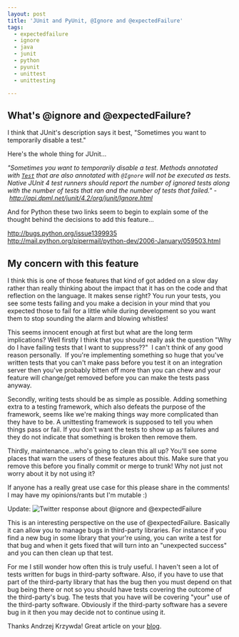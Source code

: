 ```yaml
---
layout: post
title: 'JUnit and PyUnit, @Ignore and @expectedFailure'
tags:
  - expectedfailure
  - ignore
  - java
  - junit
  - python
  - pyunit
  - unittest
  - unittesting

---
```


<h2>What's @ignore and @expectedFailure?</h2>
I think that JUnit's description says it best, "Sometimes you want to temporarily disable a test."

Here's the whole thing for JUnit...

<cite title="JUnit Annotation Type Ignore">"Sometimes you want to temporarily disable a test. Methods annotated with <a title="annotation in org.junit" href="http://api.dpml.net/junit/4.2/org/junit/Test.html"><code>Test</code></a> that are also annotated with <code>@Ignore</code> will not be executed as tests. Native JUnit 4 test runners should report the number of ignored tests along with the number of tests that ran and the number of tests that failed." - <a href="http://api.dpml.net/junit/4.2/org/junit/Ignore.html">http://api.dpml.net/junit/4.2/org/junit/Ignore.html</a></cite>

And for Python these two links seem to begin to explain some of the thought behind the decisions to add this feature...

<a href="http://bugs.python.org/issue1399935">http://bugs.python.org/issue1399935
</a> <a href="http://mail.python.org/pipermail/python-dev/2006-January/059503.html">http://mail.python.org/pipermail/python-dev/2006-January/059503.html</a>
<h2>My concern with this feature</h2>
I think this is one of those features that kind of got added on a slow day rather than really thinking about the impact that it has on the code and that reflection on the language. It makes sense right? You run your tests, you see some tests failing and you make a decision in your mind that you expected those to fail for a little while during development so you want them to stop sounding the alarm and blowing whistles!

This seems innocent enough at first but what are the long term implications?
Well firstly I think that you should really ask the question "Why do I have failing tests that I want to suppress??"  I can't think of any good reason personally.  If you're implementing something so huge that you've written tests that you can't make pass before you test it on an integration server then you've probably bitten off more than you can chew and your feature will change/get removed before you can make the tests pass anyway.

Secondly, writing tests should be as simple as possible. Adding something extra to a testing framework, which also defeats the purpose of the framework, seems like we're making things way more complicated than they have to be. A unittesting framework is supposed to tell you when things pass or fail. If you don't want the tests to show up as failures and they do not indicate that something is broken then remove them.

Thirdly, maintenance...who's going to clean this all up? You'll see some places that warn the users of these features about this. Make sure that you remove this before you finally commit or merge to trunk! Why not just not worry about it by not using it?

If anyone has a really great use case for this please share in the comments! I may have my opinions/rants but I'm mutable :)

Update:
<map id="imgmap2011516193348" name="imgmap2011516193348">
<area shape="rect" alt="" title="" coords="384,43,505,58" href="http://bit.ly/mt5NuR" target="_blank" />
<area shape="rect" alt="" title="" coords="65,43,186,56" href="http://bit.ly/iAXdH8" target="_blank" />
</map>
<img src="http://www.pointlessrants.com/wp-content/uploads/2011/05/twitter_expected_failure.png" usemap="imgmap2011516193348" alt="Twitter response about @ignore and @expectedFailure" />

This is an interesting perspective on the use of @expectedFailure.  Basically it can allow you to manage bugs in third-party libraries. For instance if you find a new bug in some library that your're using, you can write a test for that bug and when it gets fixed that will turn into an "unexpected success" and you can then clean up that test. 

For me I still wonder how often this is truly useful. I haven't seen a lot of tests written for bugs in third-party software. Also, if you have to use that part of the third-party library that has the bug then you must depend on that bug being there or not so you should have tests covering the outcome of the third-party's bug.
The tests that you have will be covering "your" use of the third-party software.  Obviously if the third-party software has a severe bug in it then you may decide not to continue using it.

Thanks Andrzej Krzywda! Great article on your <a href="http://andrzejonsoftware.blogspot.com/2011/05/tracking-bugs-in-external-code.html">blog</a>.
 


